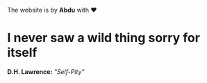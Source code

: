 The website is by **Abdu** with :heart:
# I never saw a wild thing sorry for itself
**D.H. Lawrence:** *"Self-Pity"*
